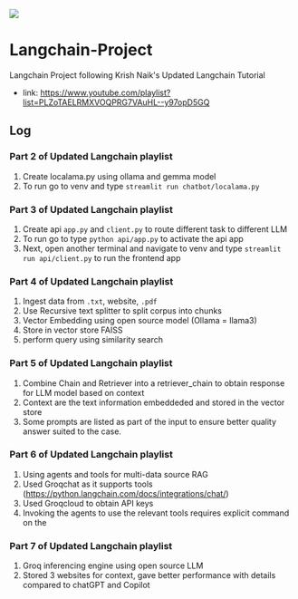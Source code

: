 ![](https://python.langchain.com/img/brand/wordmark.png)

# Langchain-Project
Langchain Project following Krish Naik's Updated Langchain Tutorial
- link: https://www.youtube.com/playlist?list=PLZoTAELRMXVOQPRG7VAuHL--y97opD5GQ

## Log
### Part 2 of Updated Langchain playlist
1. Create localama.py using ollama and gemma model
2. To run go to venv and type `streamlit run chatbot/localama.py`

### Part 3 of Updated Langchain playlist
1. Create api `app.py` and `client.py` to route different task to different LLM
2. To run go to type `python api/app.py` to activate the api app
3. Next, open another terminal and navigate to venv and type `streamlit run api/client.py` to run the frontend app

### Part 4 of Updated Langchain playlist
1. Ingest data from `.txt`, website, `.pdf`
2. Use Recursive text splitter to split corpus into chunks
3. Vector Embedding using open source model (Ollama = llama3)
4. Store in vector store FAISS
5. perform query using similarity search

### Part 5 of Updated Langchain playlist
1. Combine Chain and Retriever into a retriever_chain to obtain response for LLM model based on context
2. Context are the text information embeddeded and stored in the vector store
3. Some prompts are listed as part of the input to ensure better quality answer suited to the case.

### Part 6 of Updated Langchain playlist
1. Using agents and tools for multi-data source RAG
2. Used Groqchat as it supports tools (https://python.langchain.com/docs/integrations/chat/)
3. Used Groqcloud to obtain API keys
4. Invoking the agents to use the relevant tools requires explicit command on the

### Part 7 of Updated Langchain playlist
1. Groq inferencing engine using open source LLM
2. Stored 3 websites for context, gave better performance with details compared to chatGPT and Copilot

